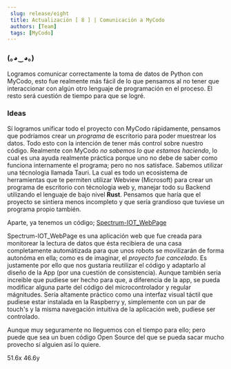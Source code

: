 ```yaml
---
 slug: release/eight
 title: Actualización [ 8 ] | Comunicación a MyCodo
 authors: [Team]
 tags: [MyCodo]
---
```


### (｡◕‿◕｡)

Logramos comunicar correctamente la toma de datos de Python con MyCodo, esto fue realmente más fácil de lo que pensamos al no tener que interaccionar con algún otro lenguaje de programación en el proceso. 
El resto será cuestión de tiempo para que se logré.

### Ideas

Sí logramos unificar todo el proyecto con MyCodo rápidamente, pensamos que podríamos crear un *programa* de escritorio para poder muestrear los datos. Todo esto con la intención de tener más control sobre nuestro código.
Realmente con MyCodo *no sabemos lo que estamos haciendo*, lo cual es una ayuda realmente práctica porque uno no debe de saber como funciona internamente el programa; pero no nos satisface.
Sabemos utilizar una técnologia llamada Tauri. La cual es todo un ecosistema de herramientas que te permiten utilizar Webview (Microsoft) para crear un programa de escritorio con técnologia web y, manejar todo su Backend utilizando el lenguaje de bajo nivel **Rust**.
Pensamos que haría que el proyecto se sintiera menos incompleto y que sería grandioso que tuviese un programa propio también.

Aparte, ya tenemos un código; [Spectrum-IOT_WebPage](https://sartalan.github.io/Spectrum-IOT_WebPage/)

Spectrum-IOT_WebPage es una aplicación web que fue creada para monitorear la lectura de datos que ésta recibiera de una casa completamente automátizada para que unos robots se movilizarán de forma autonóma en ella; como es de imaginar, el *proyecto fue cancelado*. Es justamente por ello que nos gustaría reutilizar el código y adaptarlo al diseño de la App (por una cuestión de consistencia). 
Aunque también seria increible que pudiese ser hecho para que, a diferencia de la app, se pueda modificar alguna parte del código del microcontrolador y regular mágnitudes. Sería altamente práctico como una interfaz visual táctil que pudiese estar instalada en la Raspberry y, simplemente con un par de touch's y la misma navegación intuitiva de la aplicación web, pudiese ser controlado. 

Aunque muy seguramente no lleguemos con el tiempo para ello; pero puede que sea un buen código Open Source del que se pueda sacar mucho provecho sí alguien así lo quiere.  

51.6x
46.6y